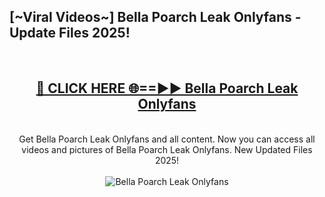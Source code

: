 <h2>[~Viral Videos~] Bella Poarch Leak Onlyfans - Update Files 2025!</h2>
<br>
<div align="center">
<h2><a href="https://betterlinks.top/A2PfLJ" rel="nofollow">🔴 CLICK HERE 🌐==►► Bella Poarch Leak Onlyfans</a></h2>
<br>
Get Bella Poarch Leak Onlyfans and all content. Now you can access all videos and pictures of Bella Poarch Leak Onlyfans. New Updated Files 2025!
<br>
<br>
<a href="https://betterlinks.top/A2PfLJ" rel="nofollow" data-target="animated-image.originalLink"><img src="https://i.ibb.co.com/WyWwxjT/player-gif2.gif" alt="Bella Poarch Leak Onlyfans" style="max-width: 100%; display: inline-block;" data-target="animated-image.originalImage"></a>
</div>
<br>
